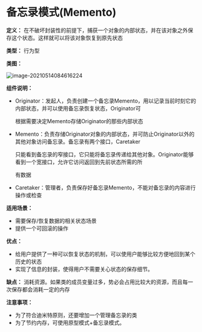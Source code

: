 # 备忘录模式(Memento)

**定义：** 在不破坏封装性的前提下，捕获一个对象的内部状态，并在该对象之外保存这个状态。这样就可以将该对象恢复到原先状态

**类型：** 行为型

**类图：** 

![image-20210514084616224](https://picgo-starry.oss-cn-beijing.aliyuncs.com/img/DesignPattern/Memento.png)

**组件说明：** 

- Originator：发起人，负责创建一个备忘录Memento，用以记录当前时刻它的内部状态，并可以使用备忘录恢复状态，Originator可

  根据需要决定Memento存储Originator的那些内部状态

- Memento：负责存储Originator对象的内部状态，并可防止Originator以外的其他对象访问备忘录。备忘录有两个接口，Caretaker

  只能看到备忘录的窄接口，它只能将备忘录传递给其他对象。Originator能够看到一个宽接口，允许它访问返回到先前状态所需的所

  有数据

- Caretaker：管理者，负责保存好备忘录Memento，不能对备忘录的内容进行操作或检查

**适用场景：** 

- 需要保存/恢复数据的相关状态场景
- 提供一个可回滚的操作

**优点：** 

- 给用户提供了一种可以恢复状态的机制，可以使用户能够比较方便地回到某个历史的状态
- 实现了信息的封装，使得用户不需要关心状态的保存细节。

**缺点：** 消耗资源。如果类的成员变量过多，势必会占用比较大的资源，而且每一次保存都会消耗一定的内存

**注意事项：**

- 为了符合迪米特原则，还要增加一个管理备忘录的类
- 为了节约内存，可使用原型模式+备忘录模式。
